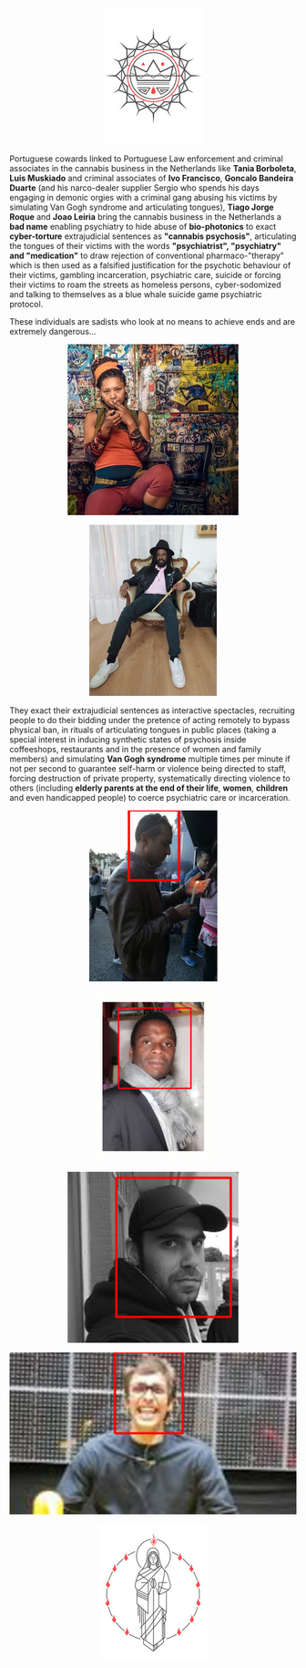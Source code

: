 <p align="center" width="100%"><img src="https://raw.githubusercontent.com/strikles/atac-data/main/messages/assets/img/jesus/jesus_king.png"></p>


Portuguese cowards linked to Portuguese Law enforcement and criminal associates in the cannabis business in the Netherlands like **Tania Borboleta**, **Luis Muskiado** and criminal associates of **Ivo Francisco**, **Goncalo Bandeira Duarte** (and his narco-dealer supplier Sergio who spends his days engaging in demonic orgies with a criminal gang abusing his victims by simulating Van Gogh syndrome and articulating tongues), **Tiago Jorge Roque** and **Joao Leiria** bring the cannabis business in the Netherlands a **bad name** enabling psychiatry to hide abuse of **bio-photonics** to exact **cyber-torture** extrajudicial sentences as **"cannabis psychosis"**, articulating the tongues of their victims with the words **"psychiatrist", "psychiatry" and "medication"** to draw rejection of conventional pharmaco-"therapy" which is then used as a falsified justification for the psychotic behaviour of their victims, gambling incarceration, psychiatric care, suicide or forcing their victims to roam the streets as homeless persons, cyber-sodomized and talking to themselves as a blue whale suicide game psychiatric protocol.


These individuals are sadists who look at no means to achieve ends and are extremely dangerous...


<p align="center" width="100%"><img src="https://raw.githubusercontent.com/strikles/atac-data/main/messages/assets/img/others/tania.png"></p>

<p align="center" width="100%"><img src="https://raw.githubusercontent.com/strikles/atac-data/main/messages/assets/img/others/muskiado.png"></p>


They exact their extrajudicial sentences as interactive spectacles, recruiting people to do their bidding under the pretence of acting remotely to bypass physical ban, in rituals of articulating tongues in public places (taking a special interest in inducing synthetic states of psychosis inside coffeeshops, restaurants and in the presence of women and family members) and simulating **Van Gogh syndrome** multiple times per minute if not per second to guarantee self-harm or violence being directed to staff, forcing destruction of private property, systematically directing violence to others (including **elderly parents at the end of their life**, **women**, **children** and even handicapped people) to coerce psychiatric care or incarceration.

<p align="center" width="100%"><img src="https://raw.githubusercontent.com/strikles/atac-data/main/messages/assets/img/tapada_do_mocho/1_goncalo_duarte.png"></p>

<p align="center" width="100%"><img src="https://raw.githubusercontent.com/strikles/atac-data/main/messages/assets/img/tapada_do_mocho/4_ivo_francisco.png"></p>

<p align="center" width="100%"><img src="https://raw.githubusercontent.com/strikles/atac-data/main/messages/assets/img/tapada_do_mocho/2_tiago_roque.png"></p>

<p align="center" width="100%"><img src="https://raw.githubusercontent.com/strikles/atac-data/main/messages/assets/img/tapada_do_mocho/3_joao_leiria.png"></p>

<p align="center" width="100%"><img src="https://raw.githubusercontent.com/strikles/atac-data/main/messages/assets/img/jesus/mary.png"></p>
